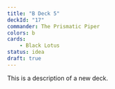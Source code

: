 ```yaml
---
title: "B Deck 5"
deckId: "17"
commander: The Prismatic Piper
colors: b
cards:
    - Black Lotus
status: idea
draft: true
---
```


This is a description of a new deck.
